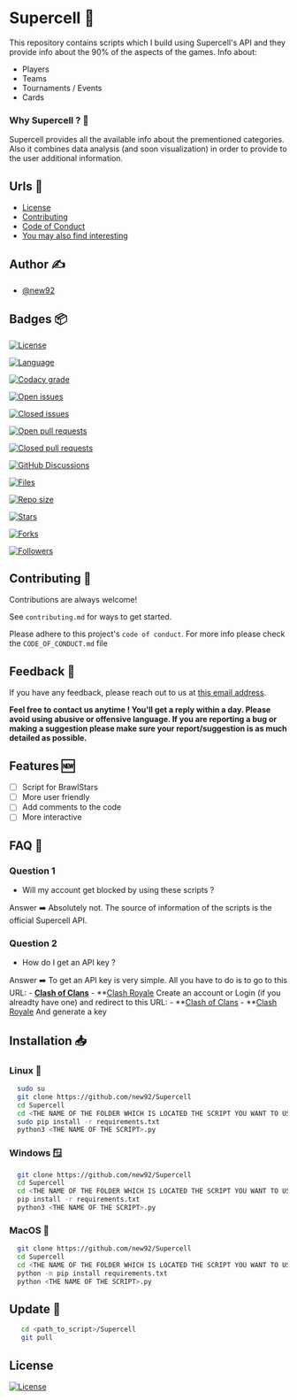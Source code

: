 
# Supercell 🚀

This repository contains scripts which I build using Supercell's API and they provide info
about the 90% of the aspects of the games. Info about:
- Players
- Teams 
- Tournaments / Events
- Cards

### Why Supercell ? 🤔

Supercell provides all the available info about the prementioned categories. Also it combines data analysis (and soon visualization) in order to provide to the user additional information.



## Urls 🔗

 - [License](https://github.com/new92/Supercell/blob/main/LICENSE)
 - [Contributing](https://github.com/new92/Supercell/blob/main/CONTRIBUTING.md)
 - [Code of Conduct](https://github.com/new92/Supercell/blob/main/CODE_OF_CONDUCT.md)
 - [You may also find interesting](https://github.com/new92?tab=repositories)


## Author ✍️

- [@new92](https://www.github.com/new92)


## Badges 📦

[![License](https://img.shields.io/badge/License-MIT-green.svg?style=for-the-badge&logo=github)](https://img.shields.io/badge/License-MIT-green.svg?style=for-the-badge&logo=github)

[![Language](https://img.shields.io/github/languages/top/new92/Supercell?style=for-the-badge&logo=github)](https://img.shields.io/github/languages/top/new92/Supercell?style=for-the-badge&logo=github)

[![Codacy grade](https://img.shields.io/codacy/grade/e2cbd2e9d55f47fea7064ac5e1d5ae41?style=for-the-badge&logo=codacy)](https://img.shields.io/codacy/grade/e2cbd2e9d55f47fea7064ac5e1d5ae41?style=for-the-badge&logo=codacy)

[![Open issues](https://img.shields.io/github/issues/new92/Supercell?style=for-the-badge&logo=github)](https://img.shields.io/github/issues/new92/Supercell?style=for-the-badge&logo=github)

[![Closed issues](https://img.shields.io/github/issues-closed/new92/Supercell?style=for-the-badge&logo=github)](https://img.shields.io/github/issues-closed/new92/Supercell?style=for-the-badge&logo=github)

[![Open pull requests](https://img.shields.io/github/issues-pr/new92/Supercell?style=for-the-badge&logo=github)](https://img.shields.io/github/issues-pr/new92/Supercell?style=for-the-badge&logo=github)

[![Closed pull requests](https://img.shields.io/github/issues-pr-closed/new92/Supercell?style=for-the-badge&logo=github)](https://img.shields.io/github/issues-pr-closed/new92/Supercell?style=for-the-badge&logo=github)

[![GitHub Discussions](https://img.shields.io/github/discussions/new92/Supercell?style=for-the-badge&logo=github)](https://img.shields.io/github/discussions/new92/Supercell?style=for-the-badge&logo=github)

[![Files](https://img.shields.io/github/directory-file-count/new92/Supercell?style=for-the-badge&logo=github
)](https://img.shields.io/github/directory-file-count/new92/Supercell?style=for-the-badge&logo=github
)

[![Repo size](https://img.shields.io/github/repo-size/new92/Supercell?style=for-the-badge&logo=github
)](https://img.shields.io/github/repo-size/new92/Supercell?style=for-the-badge&logo=github
)

[![Stars](https://img.shields.io/github/stars/new92/Supercell?style=for-the-badge&logo=github
)](https://img.shields.io/github/stars/new92/Supercell?style=for-the-badge&logo=github
)

[![Forks](https://img.shields.io/github/forks/new92/Supercell?style=for-the-badge&logo=github
)](https://img.shields.io/github/forks/new92/Supercell?style=for-the-badge&logo=github
)

[![Followers](https://img.shields.io/github/followers/new92?style=for-the-badge&logo=github
)](https://img.shields.io/github/followers/new92?style=for-the-badge&logo=github
)



## Contributing 🤝

Contributions are always welcome!

See `contributing.md` for ways to get started.

Please adhere to this project's `code of conduct`.
For more info please check the `CODE_OF_CONDUCT.md` file

## Feedback 💭

If you have any feedback, please reach out to us at <a href="mailto:new92github@gmail.com">this email address</a>.

**Feel free to contact us anytime ! You'll get a reply within a day. Please avoid using abusive or offensive language.
If you are reporting a bug or making a suggestion please make sure your report/suggestion is as much detailed as possible.**

## Features 🆕

- [ ] Script for BrawlStars
- [ ] More user friendly
- [ ] Add comments to the code
- [ ] More interactive

## FAQ 🤔

### Question 1

- Will my account get blocked by using these scripts ?

Answer ➡️ Absolutely not. The source of information of the scripts is the official Supercell API.

### Question 2

- How do I get an API key ?

Answer ➡️ To get an API key is very simple. All you have to do is to go to this URL:
    - **<a href="https://developer.clashofclans.com/#/login">Clash of Clans</a>**
    - **<a href="https://developer.clashroyale.com/#/login">Clash Royale</a>
Create an account or Login (if you alreadty have one) and redirect to this URL:
    - **<a href="https://developer.clashofclans.com/#/new-key">Clash of Clans</a>
    - **<a href="https://developer.clashroyale.com/#/new-key">Clash Royale</a>
And generate a key
## Installation 📥

### Linux 🐧

```bash
  sudo su
  git clone https://github.com/new92/Supercell
  cd Supercell
  cd <THE NAME OF THE FOLDER WHICH IS LOCATED THE SCRIPT YOU WANT TO USE>
  sudo pip install -r requirements.txt
  python3 <THE NAME OF THE SCRIPT>.py
```

### Windows 🪟

```bash
  git clone https://github.com/new92/Supercell
  cd Supercell
  cd <THE NAME OF THE FOLDER WHICH IS LOCATED THE SCRIPT YOU WANT TO USE>
  pip install -r requirements.txt
  python3 <THE NAME OF THE SCRIPT>.py
```

### MacOS 🍎

```bash
  git clone https://github.com/new92/Supercell
  cd Supercell
  cd <THE NAME OF THE FOLDER WHICH IS LOCATED THE SCRIPT YOU WANT TO USE>
  python -m pip install requirements.txt
  python <THE NAME OF THE SCRIPT>.py
```

## Update 🔄️

```bash
   cd <path_to_script>/Supercell
   git pull
```
    
## License

[![License](https://img.shields.io/badge/License-MIT-green.svg?style=for-the-badge&logo=github)](https://img.shields.io/badge/License-MIT-green.svg?style=for-the-badge&logo=github)

